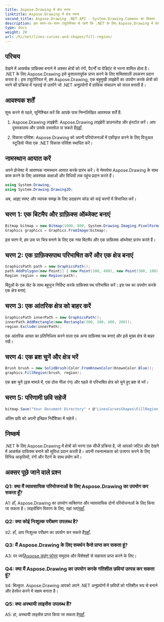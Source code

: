 ```yaml
---
title: Aspose.Drawing में क्षेत्र भरना
linktitle: Aspose.Drawing में क्षेत्र भरना
second_title: Aspose.Drawing .NET API - System.Drawing.Common का विकल्प
description: इस चरण-दर-चरण ट्यूटोरियल से जानें कि .NET के लिए Aspose.Drawing में क्षेत्रों को कैसे भरें। अपने ग्राफ़िक डिज़ाइन कौशल को सहजता से बढ़ाएं।
type: docs
weight: 20
url: /hi/net/lines-curves-and-shapes/fill-region/
---
```

## परिचय

देखने में आकर्षक ग्राफ़िक्स बनाने में अक्सर क्षेत्रों को रंगों, पैटर्नों या ग्रेडिएंट से भरना शामिल होता है। .NET के लिए Aspose.Drawing इसे कुशलतापूर्वक प्राप्त करने के लिए शक्तिशाली उपकरण प्रदान करता है। इस ट्यूटोरियल में, हम Aspose.Drawing, एक बहुमुखी लाइब्रेरी का उपयोग करके क्षेत्रों को भरने की प्रक्रिया में गहराई से उतरेंगे जो .NET अनुप्रयोगों में ग्राफिक संचालन को सरल बनाती है।

## आवश्यक शर्तें

शुरू करने से पहले, सुनिश्चित करें कि आपके पास निम्नलिखित आवश्यक शर्तें हैं:

1.  Aspose.Drawing लाइब्रेरी: Aspose.Drawing लाइब्रेरी डाउनलोड और इंस्टॉल करें। आप पुस्तकालय और उसके दस्तावेज़ पा सकते हैं[यहाँ](https://reference.aspose.com/drawing/net/).

2. विकास परिवेश: Aspose.Drawing को अपनी परियोजनाओं में एकीकृत करने के लिए विजुअल स्टूडियो जैसा एक .NET विकास परिवेश स्थापित करें।

## नामस्थान आयात करें

अपने प्रोजेक्ट में आवश्यक नामस्थान आयात करके प्रारंभ करें। ये नेमस्पेस Aspose.Drawing के साथ काम करने के लिए आवश्यक कक्षाओं और विधियों तक पहुंच प्रदान करते हैं।

```csharp
using System.Drawing;
using System.Drawing.Drawing2D;
```


अब, आइए स्पष्ट और व्यापक समझ के लिए उदाहरण कोड को कई चरणों में विभाजित करें।

## चरण 1: एक बिटमैप और ग्राफ़िक्स ऑब्जेक्ट बनाएं

```csharp
Bitmap bitmap = new Bitmap(1000, 800, System.Drawing.Imaging.PixelFormat.Format32bppPArgb);
Graphics graphics = Graphics.FromImage(bitmap);
```

इस चरण में, हम उस पर चित्र बनाने के लिए एक नया बिटमैप और एक ग्राफ़िक्स ऑब्जेक्ट प्रारंभ करते हैं।

## चरण 2: एक ग्राफ़िक्सपाथ परिभाषित करें और एक क्षेत्र बनाएं

```csharp
GraphicsPath path = new GraphicsPath();
path.AddPolygon(new Point[] { new Point(100, 400), new Point(500, 100), new Point(900, 400), new Point(500, 700) });
Region region = new Region(path);
```

बिंदुओं के एक सेट के साथ बहुभुज निर्दिष्ट करके ग्राफ़िक्स पथ परिभाषित करें। इस पथ का उपयोग करके एक क्षेत्र बनाएं.

## चरण 3: एक आंतरिक क्षेत्र को बाहर करें

```csharp
GraphicsPath innerPath = new GraphicsPath();
innerPath.AddRectangle(new Rectangle(300, 300, 400, 200));
region.Exclude(innerPath);
```

एक आंतरिक आयत का प्रतिनिधित्व करने वाला एक अन्य ग्राफ़िक्स पथ बनाएं और इसे मुख्य क्षेत्र से बाहर रखें।

## चरण 4: एक ब्रश चुनें और क्षेत्र भरें

```csharp
Brush brush = new SolidBrush(Color.FromKnownColor(KnownColor.Blue));
graphics.FillRegion(brush, region);
```

एक ब्रश चुनें (इस मामले में, एक ठोस नीला रंग) और पहले से परिभाषित क्षेत्र को चुने हुए ब्रश से भरें।

## चरण 5: परिणामी छवि सहेजें

```csharp
bitmap.Save("Your Document Directory" + @"LinesCurvesShapes\FillRegion_out.png");
```

अंतिम छवि को अपनी इच्छित निर्देशिका में सहेजें।

## निष्कर्ष

.NET के लिए Aspose.Drawing में क्षेत्रों को भरना एक सीधी प्रक्रिया है, जो आपको जटिल और देखने में आकर्षक ग्राफिक्स बनाने की सुविधा प्रदान करती है। अपनी रचनात्मकता को उजागर करने के लिए विभिन्न आकृतियों, रंगों और पैटर्न के साथ प्रयोग करें।

## अक्सर पूछे जाने वाले प्रश्न

### Q1: क्या मैं व्यावसायिक परियोजनाओं के लिए Aspose.Drawing का उपयोग कर सकता हूँ?

 A1: हाँ, Aspose.Drawing का उपयोग व्यक्तिगत और व्यावसायिक दोनों परियोजनाओं के लिए किया जा सकता है। लाइसेंसिंग विवरण के लिए, यहां जाएं[यहाँ](https://purchase.aspose.com/buy).

### Q2: क्या कोई निःशुल्क परीक्षण उपलब्ध है?

 उ2: हाँ, आप निःशुल्क परीक्षण का उपयोग कर सकते हैं[यहाँ](https://releases.aspose.com/).

### Q3: मैं Aspose.Drawing के लिए समर्थन कैसे प्राप्त कर सकता हूं?

 A3: पर जाएँ[Aspose.ड्राइंग फोरम](https://forum.aspose.com/c/diagram/17) समुदाय और विशेषज्ञों से सहायता प्राप्त करने के लिए।

### Q4: क्या मैं Aspose.Drawing का उपयोग करके गतिशील छवियां उत्पन्न कर सकता हूं?

उ4: बिल्कुल. Aspose.Drawing आपको अपने .NET अनुप्रयोगों में छवियों को गतिशील रूप से बनाने और हेरफेर करने में सक्षम बनाता है।

### Q5: क्या अस्थायी लाइसेंस उपलब्ध हैं?

 A5: हां, अस्थायी लाइसेंस प्राप्त किया जा सकता है[यहाँ](https://purchase.aspose.com/temporary-license/).
